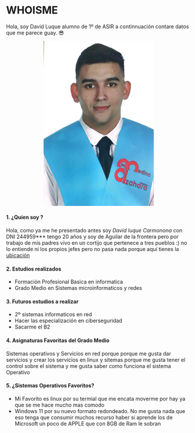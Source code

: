 # WHOISME

<p> Hola, soy David Luque alumno de 1º de ASIR a continnuación contare datos que me parece guay. 😎</p>

<div align="center";  >
 <img src="https://github.com/DavidLuque04/David_luque/blob/main/Imagen%20de%20WhatsApp%202024-07-15%20a%20las%2018.59.45_993aaaa1.jpg" width="300";  />
</div>

#### 1. ¿Quien soy ?

Hola, como ya me he presentado antes soy _David luque Carmonona_ con DNI 244959*** tengo 20 años y soy de Aguilar de la frontera pero por trabajo de mis padres vivo en un cortijo que pertenece a tres pueblos :) no lo entiende ni los propios jefes pero no pasa nada porque aquí tienes la [ubicación][ubi]
#### 2. Estudios realizados 

  * Formación Profesional Basica en informatica
  * Grado Medio en Sistemas microinformaticos y redes


#### 3. Futuros estudios a realizar 
  * 2º sistemas informaticos en red
  * Hacer las especialización en ciberseguridad 
  * Sacarme el B2 

#### 4. Asignaturas Favoritas del Grado Medio 
 
Sistemas operativos y Servicios en red porque porque me gusta dar servicios y crear los servicios en linux y sitemas porque me gusta tener el control sobre el sistema y me gusta saber como funciona el sistema Operativo 

#### 5. ¿Sistemas Operativos Favoritos?
  * Mi Favorito es linux por su termial que me encata moverme por hay ya que se me hace mucho mas comodo
  * Windows 11 por su nuevo formato redondeado. No me gusta nada que eso tenga que consumir muchos recurso haber si aprende los de Microsoft un poco de APPLE que con 8GB de Ram le sobran




 [ubi]:https://maps.app.goo.gl/E5jg8rxDvD3g5sAn6

 
